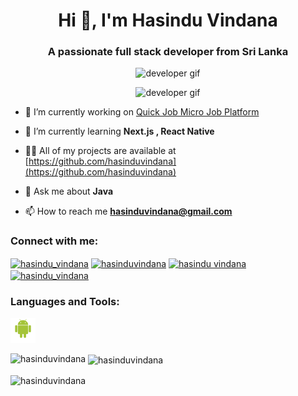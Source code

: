 <h1 align="center">Hi 👋, I'm Hasindu Vindana</h1>
<h3 align="center">A passionate full stack developer from Sri Lanka</h3>

<p align="center"> 
  <img src="https://www.google.com/url?sa=i&url=https%3A%2F%2Fgithub.com%2Frudrabarad%2FGifs&psig=AOvVaw0hVrWfKFtJMAnYf9i4Baf5&ust=1728626307977000&source=images&cd=vfe&opi=89978449&ved=0CBMQjRxqFwoTCOCz4PiQg4kDFQAAAAAdAAAAABAK" alt="developer gif" />
</p>

<p align="center"> 
  <img src="https://your-image-hosting-site.com/path-to-your-gif.gif" alt="developer gif" />
</p>

- 🔭 I’m currently working on [Quick Job Micro Job Platform](https://github.com/hasinduvindana/Quick-Job-Micro-Job-Finding-platform)

- 🌱 I’m currently learning **Next.js , React Native**

- 👨‍💻 All of my projects are available at [https://github.com/hasinduvindana](https://github.com/hasinduvindana)

- 💬 Ask me about **Java**

- 📫 How to reach me **hasinduvindana@gmail.com**

<h3 align="left">Connect with me:</h3>
<p align="left">
<a href="https://linkedin.com/in/hasindu_vindana" target="blank"><img align="center" src="https://raw.githubusercontent.com/rahuldkjain/github-profile-readme-generator/master/src/images/icons/Social/linked-in-alt.svg" alt="hasindu_vindana" height="30" width="40" /></a>
<a href="https://kaggle.com/hasinduvindana" target="blank"><img align="center" src="https://raw.githubusercontent.com/rahuldkjain/github-profile-readme-generator/master/src/images/icons/Social/kaggle.svg" alt="hasinduvindana" height="30" width="40" /></a>
<a href="https://fb.com/hasindu vindana" target="blank"><img align="center" src="https://raw.githubusercontent.com/rahuldkjain/github-profile-readme-generator/master/src/images/icons/Social/facebook.svg" alt="hasindu vindana" height="30" width="40" /></a>
<a href="https://instagram.com/hasindu_vindana" target="blank"><img align="center" src="https://raw.githubusercontent.com/rahuldkjain/github-profile-readme-generator/master/src/images/icons/Social/instagram.svg" alt="hasindu_vindana" height="30" width="40" /></a>
</p>

<h3 align="left">Languages and Tools:</h3>
<p align="left"> 
  <a href="https://developer.android.com" target="_blank" rel="noreferrer"> 
    <img src="https://raw.githubusercontent.com/devicons/devicon/master/icons/android/android-original-wordmark.svg" alt="android" width="40" height="40"/> 
  </a> 
  <!-- Add other icons similarly -->
</p>

<p><img align="left" src="https://github-readme-stats.vercel.app/api/top-langs?username=hasinduvindana&show_icons=true&locale=en&layout=compact" alt="hasinduvindana" /></p>

<p>&nbsp;<img align="center" src="https://github-readme-stats.vercel.app/api?username=hasinduvindana&show_icons=true&locale=en" alt="hasinduvindana" /></p>

<p><img align="center" src="https://github-readme-streak-stats.herokuapp.com/?user=hasinduvindana&" alt="hasinduvindana" /></p>
